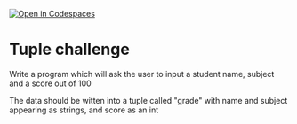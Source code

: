 [![Open in Codespaces](https://classroom.github.com/assets/launch-codespace-2972f46106e565e64193e422d61a12cf1da4916b45550586e14ef0a7c637dd04.svg)](https://classroom.github.com/open-in-codespaces?assignment_repo_id=15961299)
# Tuple challenge

Write a program which will ask the user to input a student name, subject and a score out of 100

The data should be witten into a tuple called "grade" with name and subject appearing as strings, and score as an int